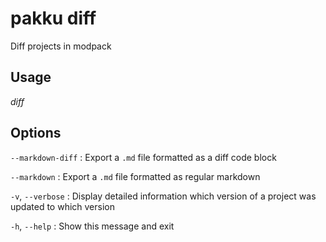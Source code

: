 # pakku diff

Diff projects in modpack

## Usage

<snippet id="snippet-cmd">

<var name="cmd">diff</var>
<var name="help"></var>
<include from="_template_cmd.md" element-id="template-cmd"/>

</snippet>

## Options

<snippet id="snippet-options">

`--markdown-diff`
: Export a `.md` file formatted as a diff code block

`--markdown`
: Export a `.md` file formatted as regular markdown

`-v`, `--verbose`
: Display detailed information which version of a project was updated to which version

`-h`, `--help`
: Show this message and exit

</snippet>
